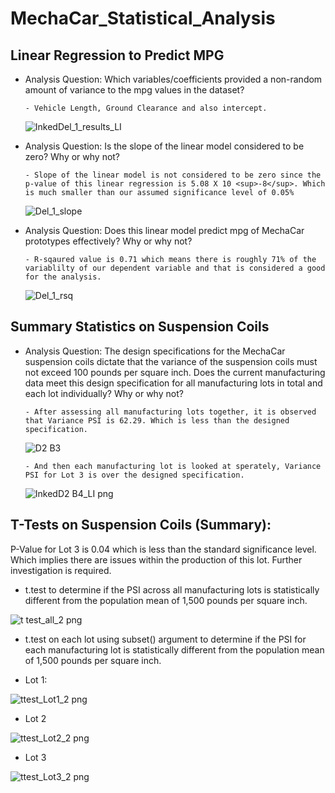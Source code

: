 # MechaCar_Statistical_Analysis

## Linear Regression to Predict MPG

- Analysis Question: Which variables/coefficients provided a non-random amount of variance to the mpg values in the dataset?
      
      - Vehicle Length, Ground Clearance and also intercept.
     
     ![InkedDel_1_results_LI](https://user-images.githubusercontent.com/74985818/121766615-4e1fd380-cb21-11eb-8e9b-4ea46b57a81f.jpg)

      
- Analysis Question: Is the slope of the linear model considered to be zero? Why or why not?
      
      - Slope of the linear model is not considered to be zero since the p-value of this linear regression is 5.08 X 10 <sup>-8</sup>. Which is much smaller than our assumed significance level of 0.05%

     ![Del_1_slope](https://user-images.githubusercontent.com/74985818/121766627-5aa42c00-cb21-11eb-8041-c8ac669b5523.png)


- Analysis Question: Does this linear model predict mpg of MechaCar prototypes effectively? Why or why not?
     
      - R-sqaured value is 0.71 which means there is roughly 71% of the variablilty of our dependent variable and that is considered a good for the analysis.

     ![Del_1_rsq](https://user-images.githubusercontent.com/74985818/121766632-655ec100-cb21-11eb-8b7d-ad32297687dc.png)



## Summary Statistics on Suspension Coils

- Analysis Question: The design specifications for the MechaCar suspension coils dictate that the variance of the suspension coils must not exceed 100 pounds per square inch. Does the current manufacturing data meet this design specification for all manufacturing lots in total and each lot individually? Why or why not?
      
      - After assessing all manufacturing lots together, it is observed that Variance PSI is 62.29. Which is less than the designed specification.

     ![D2 B3](https://user-images.githubusercontent.com/74985818/121766727-241ae100-cb22-11eb-935b-ed553079aaa1.png)
      
      - And then each manufacturing lot is looked at sperately, Variance PSI for Lot 3 is over the designed specification.

     ![InkedD2 B4_LI png](https://user-images.githubusercontent.com/74985818/121766786-6a704000-cb22-11eb-9442-b25224c41eff.jpg)


## T-Tests on Suspension Coils (Summary):

P-Value for Lot 3 is 0.04 which is less than the standard significance level. Which implies there are issues within the production of this lot. Further investigation is required.

- t.test to determine if the PSI across all manufacturing lots is statistically different from the population mean of 1,500 pounds per square inch.

![t test_all_2 png](https://user-images.githubusercontent.com/74985818/121768141-8bd52a00-cb2a-11eb-89d3-d174526a99a2.jpg)


- t.test on each lot using subset() argument to determine if the PSI for each manufacturing lot is statistically different from the population mean of 1,500 pounds per square inch.

- Lot 1:

![ttest_Lot1_2 png](https://user-images.githubusercontent.com/74985818/121768144-9099de00-cb2a-11eb-9093-1d072cc15efb.jpg)

- Lot 2

![ttest_Lot2_2 png](https://user-images.githubusercontent.com/74985818/121768148-955e9200-cb2a-11eb-9818-90a13ebe8b82.jpg)

- Lot 3

![ttest_Lot3_2 png](https://user-images.githubusercontent.com/74985818/121768154-9a234600-cb2a-11eb-8244-a57090f48490.jpg)














